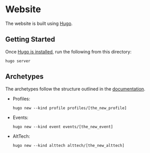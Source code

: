 # Website

The website is built using [Hugo](https://gohugo.io/).

## Getting Started

Once [Hugo is installed](https://gohugo.io/getting-started/installing/), run the following from this directory:

```shell
hugo server
```

## Archetypes

The archetypes follow the structure outlined in the [documentation](../doc/).

* Profiles:
  ```shell
  hugo new --kind profile profiles/[the_new_profile]
  ```
* Events:
  ```shell
  hugo new --kind event events/[the_new_event]
  ```
* AltTech:
  ```shell
  hugo new --kind alttech alttech/[the_new_alttech]
  ```
